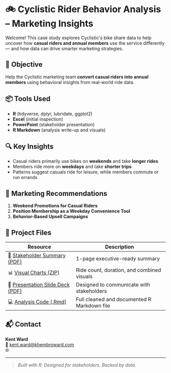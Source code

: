 # 🚲 Cyclistic Rider Behavior Analysis – Marketing Insights

Welcome! This case study explores Cyclistic's bike share data to help uncover how **casual riders and annual members** use the service differently — and how data can drive smarter marketing strategies.

## 🧠 Objective
Help the Cyclistic marketing team **convert casual riders into annual members** using behavioral insights from real-world ride data.

## 📦 Tools Used
- **R** (tidyverse, dplyr, lubridate, ggplot2)
- **Excel** (initial inspection)
- **PowerPoint** (stakeholder presentation)
- **R Markdown** (analysis write-up and visuals)

## 🔍 Key Insights
- Casual riders primarily use bikes on **weekends** and take **longer rides**
- Members ride more on **weekdays** and take **shorter trips**
- Patterns suggest casuals ride for leisure, while members commute or run errands

## 🎯 Marketing Recommendations
1. **Weekend Promotions for Casual Riders**
2. **Position Membership as a Weekday Convenience Tool**
3. **Behavior-Based Upsell Campaigns**

## 📁 Project Files

| Resource                        | Description                                      |
|--------------------------------|--------------------------------------------------|
| 📄 [Stakeholder Summary (PDF)](link)      | 1-page executive-ready summary               |
| 📊 [Visual Charts (ZIP)](link)             | Ride count, duration, and combined visuals   |
| 🎥 [Presentation Slide Deck (PDF)](link)   | Designed to communicate with stakeholders    |
| 💻 [Analysis Code (.Rmd)](link)           | Full cleaned and documented R Markdown file  |

## 📬 Contact
**Kent Ward**  
📧 kent.ward@khembroward.com  
🌐 

---
> *Built with R. Designed for stakeholders. Backed by data.*
